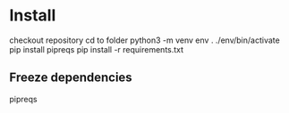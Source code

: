 # Install
checkout repository
cd to folder
python3 -m venv env
. ./env/bin/activate
pip install pipreqs
pip install -r requirements.txt


## Freeze dependencies
pipreqs
